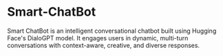 # Smart-ChatBot
Smart ChatBot is an intelligent conversational chatbot built using Hugging Face's DialoGPT model. It engages users in dynamic, multi-turn conversations with context-aware, creative, and diverse responses.
